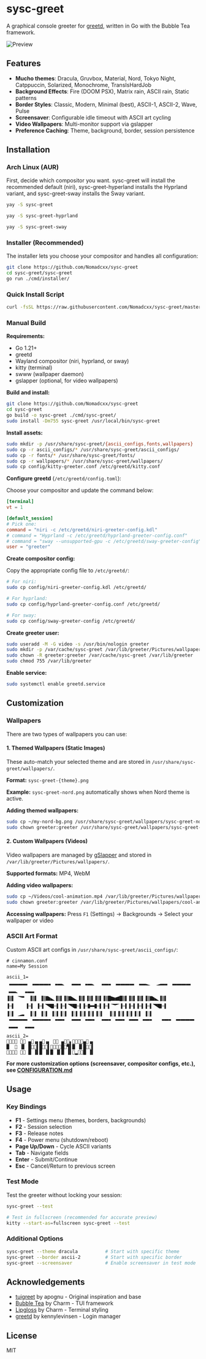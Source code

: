 # sysc-greet

A graphical console greeter for [greetd](https://git.sr.ht/~kennylevinsen/greetd), written in Go with the Bubble Tea framework.

![Preview](https://github.com/Nomadcxx/sysc-greet/raw/master/assets/showcase.gif)

## Features

- **Mucho themes**: Dracula, Gruvbox, Material, Nord, Tokyo Night, Catppuccin, Solarized, Monochrome, TransIsHardJob
- **Background Effects**: Fire (DOOM PSX), Matrix rain, ASCII rain, Static patterns
- **Border Styles**: Classic, Modern, Minimal (best), ASCII-1, ASCII-2, Wave, Pulse
- **Screensaver**: Configurable idle timeout with ASCII art cycling
- **Video Wallpapers**: Multi-monitor support via gslapper
- **Preference Caching**: Theme, background, border, session persistence

## Installation

### Arch Linux (AUR)
First, decide which compositor you want. sysc-greet will install the recommended default (niri), sysc-greet-hyperland installs the Hyprland variant, and sysc-greet-sway installs the Sway variant.
```bash RECOMMENDED
yay -S sysc-greet
```
```bash
yay -S sysc-greet-hyprland
```
```bash
yay -S sysc-greet-sway
```

### Installer (Recommended)

The installer lets you choose your compositor and handles all configuration:

```bash
git clone https://github.com/Nomadcxx/sysc-greet
cd sysc-greet/sysc-greet
go run ./cmd/installer/
```

### Quick Install Script

```bash
curl -fsSL https://raw.githubusercontent.com/Nomadcxx/sysc-greet/master/install.sh | sudo bash
```

### Manual Build

**Requirements:**
- Go 1.21+
- greetd
- Wayland compositor (niri, hyprland, or sway)
- kitty (terminal)
- swww (wallpaper daemon)
- gslapper (optional, for video wallpapers)

**Build and install:**

```bash
git clone https://github.com/Nomadcxx/sysc-greet
cd sysc-greet
go build -o sysc-greet ./cmd/sysc-greet/
sudo install -Dm755 sysc-greet /usr/local/bin/sysc-greet
```

**Install assets:**

```bash
sudo mkdir -p /usr/share/sysc-greet/{ascii_configs,fonts,wallpapers}
sudo cp -r ascii_configs/* /usr/share/sysc-greet/ascii_configs/
sudo cp -r fonts/* /usr/share/sysc-greet/fonts/
sudo cp -r wallpapers/* /usr/share/sysc-greet/wallpapers/
sudo cp config/kitty-greeter.conf /etc/greetd/kitty.conf
```

**Configure greetd** (`/etc/greetd/config.toml`):

Choose your compositor and update the command below:

```toml
[terminal]
vt = 1

[default_session]
# Pick one:
command = "niri -c /etc/greetd/niri-greeter-config.kdl"
# command = "Hyprland -c /etc/greetd/hyprland-greeter-config.conf"
# command = "sway --unsupported-gpu -c /etc/greetd/sway-greeter-config"
user = "greeter"
```

**Create compositor config:**

Copy the appropriate config file to `/etc/greetd/`:

```bash
# For niri:
sudo cp config/niri-greeter-config.kdl /etc/greetd/

# For hyprland:
sudo cp config/hyprland-greeter-config.conf /etc/greetd/

# For sway:
sudo cp config/sway-greeter-config /etc/greetd/
```

**Create greeter user:**

```bash
sudo useradd -M -G video -s /usr/bin/nologin greeter
sudo mkdir -p /var/cache/sysc-greet /var/lib/greeter/Pictures/wallpapers
sudo chown -R greeter:greeter /var/cache/sysc-greet /var/lib/greeter
sudo chmod 755 /var/lib/greeter
```

**Enable service:**

```bash
sudo systemctl enable greetd.service
```

## Customization

### Wallpapers

There are two types of wallpapers you can use:

#### 1. Themed Wallpapers (Static Images)

These auto-match your selected theme and are stored in `/usr/share/sysc-greet/wallpapers/`.

**Format:** `sysc-greet-{theme}.png`

**Example:** `sysc-greet-nord.png` automatically shows when Nord theme is active.

**Adding themed wallpapers:**
```bash
sudo cp ~/my-nord-bg.png /usr/share/sysc-greet/wallpapers/sysc-greet-nord.png
sudo chown greeter:greeter /usr/share/sysc-greet/wallpapers/sysc-greet-nord.png
```

#### 2. Custom Wallpapers (Videos)

Video wallpapers are managed by [gSlapper](https://github.com/Nomadcxx/gSlapper) and stored in `/var/lib/greeter/Pictures/wallpapers/`.

**Supported formats:** MP4, WebM

**Adding video wallpapers:**
```bash
sudo cp ~/Videos/cool-animation.mp4 /var/lib/greeter/Pictures/wallpapers/
sudo chown greeter:greeter /var/lib/greeter/Pictures/wallpapers/cool-animation.mp4
```

**Accessing wallpapers:**
Press `F1` (Settings) → Backgrounds → Select your wallpaper or video

### ASCII Art Format

Custom ASCII art configs in `/usr/share/sysc-greet/ascii_configs/`:

```
# cinnamon.conf
name=My Session

ascii_1=
 🬭🬭🬭🬭 🬞🬭🬭🬭🬏🬞🬭🬼 🬞🬭🬏🬞🬭🬼 🬞🬭🬏 🬭🬭🬭🬭 🬞🬭🬽  🭈🬭🬏 🬭🬭🬭🬭 🬞🬭🬼 🬞🬭🬏
▐▒▌ 🭣🬀 ▐▒▌ ▐▒🭌🬿▐▒▌▐▒🭌🬿▐▒▌▐▒▌▐▒▌▐▒█🭍🭂█▒▌▐▒▌▐▒▌▐▒🭌🬿▐▒▌
▐─▌    ▐─▌ ▐─▌🭥🭒─▌▐─▌🭥🭒─▌▐─🬛🬫─▌▐─▌🭣🭘▐─▌▐─▌▐─▌▐─▌🭥🭒─▌
▐░▌ 🭈🬏 ▐░▌ ▐░▌ ▐░▌▐░▌ ▐░▌▐░▌▐░▌▐░▌  ▐░▌▐░▌▐░▌▐░▌ ▐░▌
 🬂🬂🬂🬂 🬁🬂🬂🬂🬀🬁🬂🬀 🬁🬂🬀🬁🬂🬀 🬁🬂🬀🬁🬂🬀🬁🬂🬀🬁🬂🬀  🬁🬂🬀 🬂🬂🬂🬂 🬁🬂🬀 🬁🬂🬀
ascii_2=
𜺠𜵡𜶜𜺣 𜶜𜵡 ▄𜺣▗▖▄𜺣▗▖ 𜷋𜺣 ▄𜺣𜷋▖𜷋𜴧𜶜𜺣▄𜺣▗▖
█  𜺨 ▐▌ █𜴦𜷥▌█𜴦𜷥▌𜷥𜶬𜷖𜵈█𜴦▜▌█ ▐▌█𜴦𜷥▌
𜴦𜶻𜷋🯦 𜷕𜷀 █ ▐▌█ ▐▌█ ▐▌█ ▐▌𜶫▂𜷕𜴍█ ▐▌

```

**For more customization options (screensaver, compositor configs, etc.), see [CONFIGURATION.md](https://github.com/Nomadcxx/sysc-greet/blob/master/CONFIGURATION.md)**

## Usage

### Key Bindings

- **F1** - Settings menu (themes, borders, backgrounds)
- **F2** - Session selection
- **F3** - Release notes
- **F4** - Power menu (shutdown/reboot)
- **Page Up/Down** - Cycle ASCII variants
- **Tab** - Navigate fields
- **Enter** - Submit/Continue
- **Esc** - Cancel/Return to previous screen

### Test Mode

Test the greeter without locking your session:

```bash
sysc-greet --test

# Test in fullscreen (recommended for accurate preview)
kitty --start-as=fullscreen sysc-greet --test
```

### Additional Options

```bash
sysc-greet --theme dracula          # Start with specific theme
sysc-greet --border ascii-2         # Start with specific border
sysc-greet --screensaver            # Enable screensaver in test mode
```

## Acknowledgements

- [tuigreet](https://github.com/apognu/tuigreet) by apognu - Original inspiration and base
- [Bubble Tea](https://github.com/charmbracelet/bubbletea) by Charm - TUI framework
- [Lipgloss](https://github.com/charmbracelet/lipgloss) by Charm - Terminal styling
- [greetd](https://git.sr.ht/~kennylevinsen/greetd) by kennylevinsen - Login manager

## License

MIT
